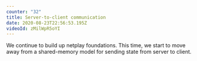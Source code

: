 ```yaml
---
counter: "32"
title: Server-to-client communication
date: 2020-08-23T22:56:53.195Z
videoId: zMilWpR5oYI
---
```

We continue to build up netplay foundations. This time, we start to move away from a shared-memory model for sending state from server to client.
